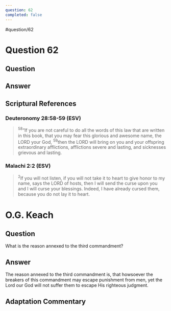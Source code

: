 ```yaml
---
question: 62
completed: false
---
```

#question/62
# Question 62

## Question


## Answer


## Scriptural References
### Deuteronomy 28:58-59 (ESV)
> <sup>58</sup>“If you are not careful to do all the words of this law that are written in this book, that you may fear this glorious and awesome name, the LORD your God,
> <sup>59</sup>then the LORD will bring on you and your offspring extraordinary afflictions, afflictions severe and lasting, and sicknesses grievous and lasting.

### Malachi 2:2 (ESV)
> <sup>2</sup>If you will not listen, if you will not take it to heart to give honor to my name, says the LORD of hosts, then I will send the curse upon you and I will curse your blessings. Indeed, I have already cursed them, because you do not lay it to heart.

# O.G. Keach
## Question
What is the reason annexed to the third commandment?

## Answer
The reason annexed to the third commandment is, that howsoever the breakers of this commandment may escape punishment from men, yet the Lord our God will not suffer them to escape His righteous judgment.

## Adaptation Commentary
